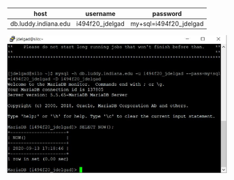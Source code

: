 |  host                 |  username        | password                |
|-----------------------|------------------|-------------------------|
|  db.luddy.indiana.edu | i494f20_jdelgad  |  my+sql=i494f20_jdelgad |

![Screenshot](Capture2.JPG)